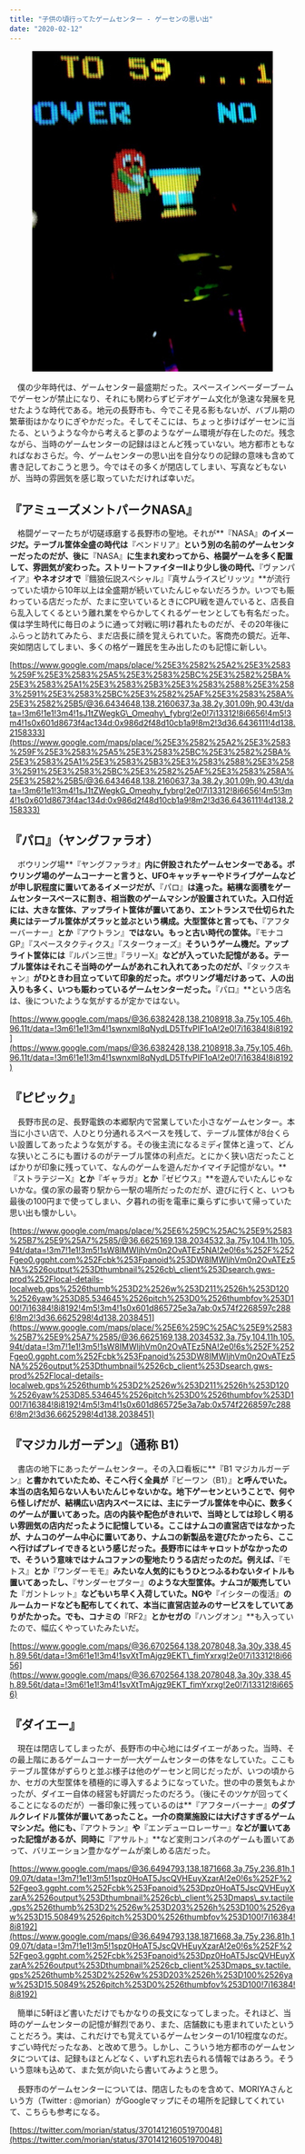 ```yaml
---
title: "子供の頃行ってたゲームセンター - ゲーセンの思い出"
date: "2020-02-12"
---
```


<figure>

![](assets/n96a79eae8882_05c893f7531e712cdb7400d519a03503.jpeg)

</figure>

　僕の少年時代は、ゲームセンター最盛期だった。スペースインベーダーブームでゲーセンが禁止になり、それにも関わらずビデオゲーム文化が急速な発展を見せたような時代である。地元の長野市も、今でこそ見る影もないが、バブル期の繁華街はかなりにぎやかだった。そしてそこには、ちょっと歩けばゲーセンに当たる、というような今から考えると夢のようなゲーム環境が存在したのだ。残念ながら、当時のゲームセンターの記録はほとんど残っていない。地方都市ともなればなおさらだ。今、ゲームセンターの思い出を自分なりの記録の意味も含めて書き記しておこうと思う。今ではその多くが閉店してしまい、写真などもないが、当時の雰囲気を感じ取っていただければ幸いだ。

## 『アミューズメントパークNASA』

　格闘ゲーマーたちが切磋琢磨する長野市の聖地。それが**『NASA』**のイメージだ。テーブル筐体全盛の時代は**『ベンドリア』**という別の名前のゲームセンターだったのだが、後に**『NASA』**に生まれ変わってから、格闘ゲームを多く配置して、雰囲気が変わった。ストリートファイターIIより少し後の時代、**『ヴァンパイア』**やネオジオで**『餓狼伝説スペシャル』『真サムライスピリッツ』**が流行っていた頃から10年以上は全盛期が続いていたんじゃないだろうか。いつでも賑わっている店だったが、たまに空いているときにCPU戦を遊んでいると、店長自ら乱入してくるという離れ業をやらかしてくれるゲーセンとしても有名だった。僕は学生時代に毎日のように通って対戦に明け暮れたものだが、その20年後にふらっと訪れてみたら、まだ店長に顔を覚えられていた。客商売の鏡だ。近年、突如閉店してしまい、多くの格ゲー難民を生み出したのも記憶に新しい。

[https://www.google.com/maps/place/%25E3%2582%25A2%25E3%2583%259F%25E3%2583%25A5%25E3%2583%25BC%25E3%2582%25BA%25E3%2583%25A1%25E3%2583%25B3%25E3%2583%2588%25E3%2583%2591%25E3%2583%25BC%25E3%2582%25AF%25E3%2583%258A%25E3%2582%25B5/@36.6434648,138.2160637,3a,38.2y,301.09h,90.43t/data=!3m6!1e1!3m4!1sJ1tZWegkG\_Omeqhy\_fybrg!2e0!7i13312!8i6656!4m5!3m4!1s0x601d8673f4ac134d:0x986d2f48d10cb1a9!8m2!3d36.6436111!4d138.2158333](https://www.google.com/maps/place/%25E3%2582%25A2%25E3%2583%259F%25E3%2583%25A5%25E3%2583%25BC%25E3%2582%25BA%25E3%2583%25A1%25E3%2583%25B3%25E3%2583%2588%25E3%2583%2591%25E3%2583%25BC%25E3%2582%25AF%25E3%2583%258A%25E3%2582%25B5/@36.6434648,138.2160637,3a,38.2y,301.09h,90.43t/data=!3m6!1e1!3m4!1sJ1tZWegkG_Omeqhy_fybrg!2e0!7i13312!8i6656!4m5!3m4!1s0x601d8673f4ac134d:0x986d2f48d10cb1a9!8m2!3d36.6436111!4d138.2158333)

## 『パロ』（ヤングファラオ）

　ボウリング場**『ヤングファラオ』**内に併設されたゲームセンターである。ボウリング場のゲームコーナーと言うと、UFOキャッチャーやドライブゲームなどが申し訳程度に置いてあるイメージだが、**『パロ』**は違った。結構な面積をゲームセンタースペースに割き、相当数のゲームマシンが設置されていた。入口付近には、大きな筐体、アップライト筐体が置いてあり、エントランスで仕切られた奥にはテーブル筐体がズラッと並ぶという構成。大型筐体と言っても、**『アフターバーナー』**とか**『アウトラン』**ではない。もっと古い時代の筐体。**『モナコGP』『スペースタクティクス』『スターウォーズ』**そういうゲーム機だ。アップライト筐体には**『ルパン三世』『ラリーX』**などが入っていた記憶がある。テーブル筐体はそれこそ当時のゲームがあれこれ入れてあったのだが、**『タックスキャン』**がひときわ目立っていて印象的だった。ボウリング場だけあって、人の出入りも多く、いつも賑わっているゲームセンターだった。**『パロ』**という店名は、後についたような気がするが定かではない。

[https://www.google.com/maps/@36.6382428,138.2108918,3a,75y,105.46h,96.11t/data=!3m6!1e1!3m4!1swnxml8qNydLD5TfvPIF1oA!2e0!7i16384!8i8192](https://www.google.com/maps/@36.6382428,138.2108918,3a,75y,105.46h,96.11t/data=!3m6!1e1!3m4!1swnxml8qNydLD5TfvPIF1oA!2e0!7i16384!8i8192)

## 『ピピック』

　長野市民の足、長野電鉄の本郷駅内で営業していた小さなゲームセンター。本当に小さい店で、人ひとり分通れるスペースを残して、テーブル筐体が8台くらい設置してあったような気がする。その後主流になるミディ筐体と違って、どんな狭いところにも置けるのがテーブル筐体の利点だ。とにかく狭い店だったことばかりが印象に残っていて、なんのゲームを遊んだかイマイチ記憶がない。**『ストラテジーX』**とか**『ギャラガ』**とか**『ゼビウス』**を遊んでいたんじゃないかな。僕の家の最寄り駅から一駅の場所だったのだが、遊びに行くと、いつも最後の100円まで使ってしまい、夕暮れの街を電車に乗らずに歩いて帰っていた思い出も懐かしい。

[https://www.google.com/maps/place/%25E6%259C%25AC%25E9%2583%25B7%25E9%25A7%2585/@36.6625169,138.2034532,3a,75y,104.11h,105.94t/data=!3m7!1e1!3m5!1sW8IMWljhVm0n2OvATEz5NA!2e0!6s%252F%252Fgeo0.ggpht.com%252Fcbk%253Fpanoid%253DW8IMWljhVm0n2OvATEz5NA%2526output%253Dthumbnail%2526cb\_client%253Dsearch.gws-prod%252Flocal-details-localweb.gps%2526thumb%253D2%2526w%253D211%2526h%253D120%2526yaw%253D85.534645%2526pitch%253D0%2526thumbfov%253D100!7i16384!8i8192!4m5!3m4!1s0x601d865725e3a7ab:0x574f2268597c2886!8m2!3d36.6625298!4d138.2038451](https://www.google.com/maps/place/%25E6%259C%25AC%25E9%2583%25B7%25E9%25A7%2585/@36.6625169,138.2034532,3a,75y,104.11h,105.94t/data=!3m7!1e1!3m5!1sW8IMWljhVm0n2OvATEz5NA!2e0!6s%252F%252Fgeo0.ggpht.com%252Fcbk%253Fpanoid%253DW8IMWljhVm0n2OvATEz5NA%2526output%253Dthumbnail%2526cb_client%253Dsearch.gws-prod%252Flocal-details-localweb.gps%2526thumb%253D2%2526w%253D211%2526h%253D120%2526yaw%253D85.534645%2526pitch%253D0%2526thumbfov%253D100!7i16384!8i8192!4m5!3m4!1s0x601d865725e3a7ab:0x574f2268597c2886!8m2!3d36.6625298!4d138.2038451)

## 『マジカルガーデン』（通称 B1）

　書店の地下にあったゲームセンター。その入口看板に**『B1 マジカルガーデン』**と書かれていたため、そこへ行く全員が**『ビーワン（B1）』**と呼んでいた。本当の店名知らない人もいたんじゃないかな。地下ゲーセンということで、何やら怪しげだが、結構広い店内スペースには、主にテーブル筐体を中心に、数多くのゲームが置いてあった。店の内装や配色がきれいで、当時としては珍しく明るい雰囲気の店内だったように記憶している。ここはナムコの直営店ではなかったが、ナムコのゲーム中心に置いてあり、ナムコの新製品を遊びたかったら、ここへ行けばプレイできるという感じだった。長野市にはキャロットがなかったので、そういう意味ではナムコファンの聖地たりうる店だったのだ。例えば、**『モトス』**とか**『ワンダーモモ』**みたいな人気的にもうひとつふるわないタイトルも置いてあったし、**『サンダーセプター』**のような大型筐体。ナムコが販売していた**『ガントレット』**などもいち早く入荷していた。NGや**『イシターの復活』**のルームカードなども配布してくれて、本当に直営店並みのサービスをしていてありがたかった。でも、コナミの**『RF2』**とかセガの**『ハングオン』**も入っていたので、幅広くやっていたみたいだ。

[https://www.google.com/maps/@36.6702564,138.2078048,3a,30y,338.45h,89.56t/data=!3m6!1e1!3m4!1svXtTmAjgz9EKT\_fimYxrxg!2e0!7i13312!8i6656](https://www.google.com/maps/@36.6702564,138.2078048,3a,30y,338.45h,89.56t/data=!3m6!1e1!3m4!1svXtTmAjgz9EKT_fimYxrxg!2e0!7i13312!8i6656)

## 『ダイエー』

　現在は閉店してしまったが、長野市の中心地にはダイエーがあった。当時、その最上階にあるゲームコーナーが一大ゲームセンターの体をなしていた。ここもテーブル筐体がずらりと並ぶ様子は他のゲーセンと同じだったが、いつの頃からか、セガの大型筐体を積極的に導入するようになっていた。世の中の景気もよかったが、ダイエー自体の経営も好調だったのだろう。（後にそのツケが回ってくることになるのだが）一番印象に残っているのは**『アフターバーナー』**のダブルクレイドル筐体が置いてあったこと。一介の商業施設には大げさすぎるゲームマシンだ。他にも、**『アウトラン』**や**『エンデューロレーサー』**などが置いてあった記憶があるが、同時に**『アサルト』**など変則コンパネのゲームも置いてあって、バリエーション豊かなゲームが楽しめる店だった。

[https://www.google.com/maps/@36.6494793,138.1871668,3a,75y,236.81h,109.07t/data=!3m7!1e1!3m5!1spz0HoAT5JscQVHEuyXzarA!2e0!6s%252F%252Fgeo3.ggpht.com%252Fcbk%253Fpanoid%253Dpz0HoAT5JscQVHEuyXzarA%2526output%253Dthumbnail%2526cb\_client%253Dmaps\_sv.tactile.gps%2526thumb%253D2%2526w%253D203%2526h%253D100%2526yaw%253D15.50849%2526pitch%253D0%2526thumbfov%253D100!7i16384!8i8192](https://www.google.com/maps/@36.6494793,138.1871668,3a,75y,236.81h,109.07t/data=!3m7!1e1!3m5!1spz0HoAT5JscQVHEuyXzarA!2e0!6s%252F%252Fgeo3.ggpht.com%252Fcbk%253Fpanoid%253Dpz0HoAT5JscQVHEuyXzarA%2526output%253Dthumbnail%2526cb_client%253Dmaps_sv.tactile.gps%2526thumb%253D2%2526w%253D203%2526h%253D100%2526yaw%253D15.50849%2526pitch%253D0%2526thumbfov%253D100!7i16384!8i8192)

　簡単に5軒ほど書いただけでもかなりの長文になってしまった。それほど、当時のゲームセンターの記憶が鮮烈であり、また、店舗数にも恵まれていたということだろう。実は、これだけでも覚えているゲームセンターの1/10程度なのだ。すごい時代だったなあ、と改めて思う。しかし、こういう地方都市のゲームセンタについては、記録もほとんどなく、いずれ忘れ去られる情報ではあろう。そういう意味も込めて、また気が向いたら書いてみようと思う。

　長野市のゲームセンターについては、閉店したものを含めて、MORIYAさんという方（Twitter : @morian）がGoogleマップにその場所を記録してくれていて、こちらも参考になる。

[https://twitter.com/morian/status/370141216051970048](https://twitter.com/morian/status/370141216051970048)
